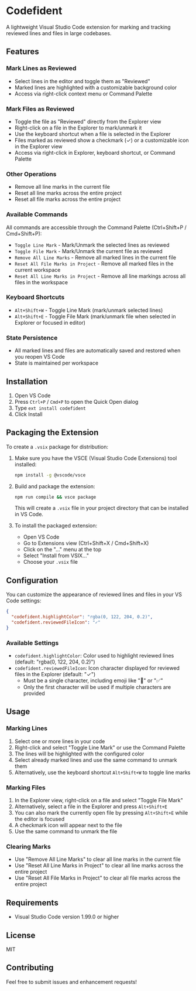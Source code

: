 # Codefident

A lightweight Visual Studio Code extension for marking and tracking reviewed lines and files in large codebases.

## Features

### Mark Lines as Reviewed

- Select lines in the editor and toggle them as "Reviewed"
- Marked lines are highlighted with a customizable background color
- Access via right-click context menu or Command Palette

### Mark Files as Reviewed

- Toggle the file as "Reviewed" directly from the Explorer view
- Right-click on a file in the Explorer to mark/unmark it
- Use the keyboard shortcut when a file is selected in the Explorer
- Files marked as reviewed show a checkmark (✓) or a customizable icon in the Explorer view
- Access via right-click in Explorer, keyboard shortcut, or Command Palette

### Other Operations

- Remove all line marks in the current file
- Reset all line marks across the entire project
- Reset all file marks across the entire project

### Available Commands

All commands are accessible through the Command Palette (Ctrl+Shift+P / Cmd+Shift+P):

- `Toggle Line Mark` - Mark/Unmark the selected lines as reviewed
- `Toggle File Mark` - Mark/Unmark the current file as reviewed
- `Remove All Line Marks` - Remove all marked lines in the current file
- `Reset All File Marks in Project` - Remove all marked files in the current workspace
- `Reset All Line Marks in Project` - Remove all line markings across all files in the workspace

### Keyboard Shortcuts

- `Alt+Shift+W` - Toggle Line Mark (mark/unmark selected lines)
- `Alt+Shift+E` - Toggle File Mark (mark/unmark file when selected in Explorer or focused in editor)

### State Persistence

- All marked lines and files are automatically saved and restored when you reopen VS Code
- State is maintained per workspace

## Installation

1. Open VS Code
2. Press `Ctrl+P` / `Cmd+P` to open the Quick Open dialog
3. Type `ext install codefident`
4. Click Install

## Packaging the Extension

To create a `.vsix` package for distribution:

1. Make sure you have the VSCE (Visual Studio Code Extensions) tool installed:

   ```bash
   npm install -g @vscode/vsce
   ```

2. Build and package the extension:

   ```bash
   npm run compile && vsce package
   ```

   This will create a `.vsix` file in your project directory that can be installed in VS Code.

3. To install the packaged extension:
   - Open VS Code
   - Go to Extensions view (Ctrl+Shift+X / Cmd+Shift+X)
   - Click on the "..." menu at the top
   - Select "Install from VSIX..."
   - Choose your `.vsix` file

## Configuration

You can customize the appearance of reviewed lines and files in your VS Code settings:

```json
{
  "codefident.highlightColor": "rgba(0, 122, 204, 0.2)",
  "codefident.reviewedFileIcon": "✓"
}
```

### Available Settings

- `codefident.highlightColor`: Color used to highlight reviewed lines (default: "rgba(0, 122, 204, 0.2)")
- `codefident.reviewedFileIcon`: Icon character displayed for reviewed files in the Explorer (default: "✓")
  - Must be a single character, including emoji like "🥰" or "✅"
  - Only the first character will be used if multiple characters are provided

## Usage

### Marking Lines

1. Select one or more lines in your code
2. Right-click and select "Toggle Line Mark" or use the Command Palette
3. The lines will be highlighted with the configured color
4. Select already marked lines and use the same command to unmark them
5. Alternatively, use the keyboard shortcut `Alt+Shift+W` to toggle line marks

### Marking Files

1. In the Explorer view, right-click on a file and select "Toggle File Mark"
2. Alternatively, select a file in the Explorer and press `Alt+Shift+E`
3. You can also mark the currently open file by pressing `Alt+Shift+E` while the editor is focused
4. A checkmark icon will appear next to the file
5. Use the same command to unmark the file

### Clearing Marks

- Use "Remove All Line Marks" to clear all line marks in the current file
- Use "Reset All Line Marks in Project" to clear all line marks across the entire project
- Use "Reset All File Marks in Project" to clear all file marks across the entire project

## Requirements

- Visual Studio Code version 1.99.0 or higher

## License

MIT

## Contributing

Feel free to submit issues and enhancement requests!
